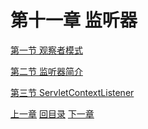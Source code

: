 # 第十一章 监听器

[第一节 观察者模式](verse01.html)

[第二节 监听器简介](verse02.html)

[第三节 ServletContextListener](verse03.html)



[上一章](../chapter10/index.html) [回目录](../index.html) [下一章](../chapter12/index.html)